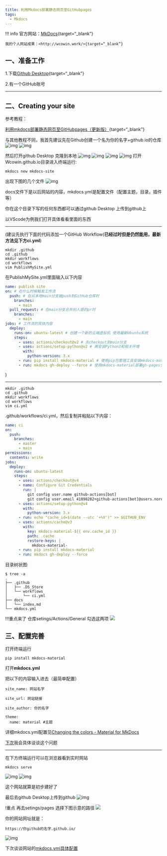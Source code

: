 ```yaml
---
title: 利用Mkdocs部署静态网页至GitHubpages
tags:
  - Mkdocs
---
```


!!! info
    官方网站：[MkDocs](https://www.mkdocs.org/){target=“_blank”}

    我的个人网站成果：<http://wcowin.work/>{target=“_blank”}

## 一、准备工作

1.下载[Github Desktop](https://github.com/desktop/desktop){target=“_blank”}

 2.有一个GitHub账号​​​​​​​
***
## 二、Creating your site

参考教程： 

[利用mkdocs部署静态网页至GitHubpages（更新版）](https://blog.csdn.net/m0_63203517/article/details/129755527?spm=1001.2014.3001.5501){target=“_blank”}

与其他教程不同，我首先建议先在Github创建一个名为你的名字+github.io的仓库
![img](https://cn.mcecy.com/image/20230324/51a12510e3b332b6ceea6827f40c1f2f.png)
![img](https://cn.mcecy.com/image/20230324/7f19bb393e39fb9add953ee19f9e2d91.png)  

然后打开github Desktop 克隆到本地
![img](https://cn.mcecy.com/image/20230324/ff3682428cc987cad79625951ef6d7bc.png)
![img](https://cn.mcecy.com/image/20230324/e896de95bd6fa737e7c6c3fa21c079fb.png)
![img](https://cn.mcecy.com/image/20230324/791834a5ac01c95ef174ab77d47c0f3a.png) 
![img](https://cn.mcecy.com/image/20230324/80430d0f8be7ea09368c3e63fe5a91ff.png)
打开Wcowin.github.io目录进入终端运行:
```
mkdocs new mkdocs-site
```
出现下图的几个文件 
![img](https://cn.mcecy.com/image/20230324/2f3f28cb5ee726ac154102de2ffb43da.png)

docs文件下是以后网站的内容，mkdocs.yml是配置文件（配置主题，目录，插件等）

 你在这个目录下写的任何东西都可以通过github Desktop 上传到github上

以VScode为例我们打开具体看看里面的东西  
***  
(建议先执行下面的代码添加一个GitHub Workflow(**已经过时但是仍然能用，最新方法见下方ci.yml**)

``` 
mkdir .github
cd .github
mkdir workflows
cd workflows
vim PublishMySite.yml
```

在PublishMySite.yml里面输入以下内容

```yaml
name: publish site
on: # 在什么时候触发工作流
  push: # 在从本地main分支被push到GitHub仓库时
    branches:
      - main
  pull_request: # 在main分支合并别人提的pr时
    branches:
      - main
jobs: # 工作流的具体内容
  deploy:
    runs-on: ubuntu-latest # 创建一个新的云端虚拟机 使用最新Ubuntu系统
    steps:
      - uses: actions/checkout@v2 # 先checkout到main分支
      - uses: actions/setup-python@v2 # 再安装Python3和相关环境
        with:
          python-version: 3.x
      - run: pip install mkdocs-material # 使用pip包管理工具安装mkdocs-material
      - run: mkdocs gh-deploy --force # 使用mkdocs-material部署gh-pages分支

```
)
***  

``` 
mkdir .github
cd .github
mkdir workflows
cd workflows
vim ci.yml
```  

.github/workflows/ci.yml，然后复制并粘贴以下内容：  
```yaml
name: ci 
on:
  push:
    branches:
      - master 
      - main
permissions:
  contents: write
jobs:
  deploy:
    runs-on: ubuntu-latest
    steps:
      - uses: actions/checkout@v4
      - name: Configure Git Credentials
        run: |
          git config user.name github-actions[bot]
          git config user.email 41898282+github-actions[bot]@users.noreply.github.com
      - uses: actions/setup-python@v4
        with:
          python-version: 3.x
      - run: echo "cache_id=$(date --utc '+%V')" >> $GITHUB_ENV 
      - uses: actions/cache@v3
        with:
          key: mkdocs-material-${{ env.cache_id }}
          path: .cache
          restore-keys: |
            mkdocs-material-
      - run: pip install mkdocs-material 
      - run: mkdocs gh-deploy --force
```

目录树状图:
```
$ tree -a
.
├── .github
│   ├── .DS_Store
│   └── workflows
│       └── ci.yml
├── docs
│   └── index.md
└── mkdocs.yml
```


!!!重点来了
仓库setings/Actions/General  勾选这两项
![](https://cn.mcecy.com/image/20231014/60f48ab66eea11b52f572b8fd489ea92.png)

## 三、配置完善
打开终端运行  

`pip install mkdocs-material`

打开**mkdocs.yml** 

 把以下的内容输入进去（最简单配置）  

```
site_name: 网站名字
```

```
site_url: 网站链接
```

```
site_author: 你的名字
```

```
theme:
  name: material #主题
```  


详细mkdocs.yml配置见[Changing the colors - Material for MkDocs](https://squidfunk.github.io/mkdocs-material/setup/changing-the-colors/)

[下次](https://blog.csdn.net/m0_63203517/article/details/127444446?spm=1001.2014.3001.5502)我会具体谈谈这个问题
***
在下方终端运行可以在浏览器看到实时网站
```
mkdocs serve
```
![img](https://cn.mcecy.com/image/20230324/f11af9fb64a8418181bc3655a88d8635.png)
![img](https://cn.mcecy.com/image/20230324/c745b71840c17d639e1ea144bc8c5732.png)

这个网站就算是初步建好了

最后去github Desktop上传到github
![img](https://cn.mcecy.com/image/20230324/53ad3fdbe7d05668b99a46780930845a.png)

!重点
再去setings/pages  选择下图示意的路径
![](https://cn.mcecy.com/image/20231014/ac6d1bc1a236737a18d9dd6bd2bd97dc.png)

你的网站网址就是：​

```
https://你github的名字.github.io/
```
![img](https://cn.mcecy.com/image/20230324/51a12510e3b332b6ceea6827f40c1f2f.png)

下次谈谈网站的[mkdocs.yml具体配置](mkdocs2.md)

[^注]:于2023.3.24重写此文